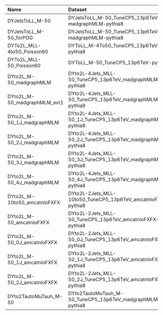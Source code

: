 | Name                         | Dataset                                                      | Summer23 Request              | Status                            |
|:-----------------------------|:-------------------------------------------------------------|:------------------------------|:----------------------------------|
| DYJetsToLL_M-50              | DYJetsToLL_M-50_TuneCP5_13p6TeV-madgraphMLM-pythia8          | NONE                          | $${\color{red}\textbf{MISSING}}$$ |
| DYJetsToLL_M-50_forPOG       | DYJetsToLL_M-50_TuneCP5_13p6TeV-madgraphMLM-pythia8          | NONE                          | $${\color{red}\textbf{MISSING}}$$ |
| DYTo2L_MLL-4to50_Poisson60   | DYToLL_M-4To50_TuneCP5_13p6TeV-pythia8                       | TSG-Run3Summer23GS-00042      | $${\color{orange}\textbf{NEW}}$$  |
| DYTo2L_MLL-50_Poisson60      | DYToLL_M-50_TuneCP5_13p6TeV-pythia8                          | TSG-Run3Summer23GS-00006      | $${\color{orange}\textbf{NEW}}$$  |
| DYto2L_M-50_madgraphMLM      | DYto2L-4Jets_MLL-50_TuneCP5_13p6TeV_madgraphMLM-pythia8      | GEN-Run3Summer23wmLHEGS-00329 | $${\color{green}\textbf{DONE}}$$  |
| DYto2L_M-50_madgraphMLM_ext1 | DYto2L-4Jets_MLL-50_TuneCP5_13p6TeV_madgraphMLM-pythia8      | GEN-Run3Summer23wmLHEGS-00329 | $${\color{green}\textbf{DONE}}$$  |
| DYto2L_M-50_1J_madgraphMLM   | DYto2L-4Jets_MLL-50_1J_TuneCP5_13p6TeV_madgraphMLM-pythia8   | GEN-Run3Summer23wmLHEGS-00322 | $${\color{green}\textbf{DONE}}$$  |
| DYto2L_M-50_2J_madgraphMLM   | DYto2L-4Jets_MLL-50_2J_TuneCP5_13p6TeV_madgraphMLM-pythia8   | GEN-Run3Summer23wmLHEGS-00323 | $${\color{green}\textbf{DONE}}$$  |
| DYto2L_M-50_3J_madgraphMLM   | DYto2L-4Jets_MLL-50_3J_TuneCP5_13p6TeV_madgraphMLM-pythia8   | GEN-Run3Summer23wmLHEGS-00324 | $${\color{green}\textbf{DONE}}$$  |
| DYto2L_M-50_4J_madgraphMLM   | DYto2L-4Jets_MLL-50_4J_TuneCP5_13p6TeV_madgraphMLM-pythia8   | GEN-Run3Summer23wmLHEGS-00325 | $${\color{green}\textbf{DONE}}$$  |
| DYto2L_M-10to50_amcatnloFXFX | DYto2L-2Jets_MLL-10to50_TuneCP5_13p6TeV_amcatnloFXFX-pythia8 | GEN-Run3Summer23wmLHEGS-00367 | $${\color{green}\textbf{DONE}}$$  |
| DYto2L_M-50_amcatnloFXFX     | DYto2L-2Jets_MLL-50_TuneCP5_13p6TeV_amcatnloFXFX-pythia8     | GEN-Run3Summer23wmLHEGS-00330 | $${\color{green}\textbf{DONE}}$$  |
| DYto2L_M-50_0J_amcatnloFXFX  | DYto2L-2Jets_MLL-50_0J_TuneCP5_13p6TeV_amcatnloFXFX-pythia8  | GEN-Run3Summer23wmLHEGS-00326 | $${\color{green}\textbf{DONE}}$$  |
| DYto2L_M-50_1J_amcatnloFXFX  | DYto2L-2Jets_MLL-50_1J_TuneCP5_13p6TeV_amcatnloFXFX-pythia8  | GEN-Run3Summer23wmLHEGS-00327 | $${\color{green}\textbf{DONE}}$$  |
| DYto2L_M-50_2J_amcatnloFXFX  | DYto2L-2Jets_MLL-50_2J_TuneCP5_13p6TeV_amcatnloFXFX-pythia8  | GEN-Run3Summer23wmLHEGS-00328 | $${\color{green}\textbf{DONE}}$$  |
| DYto2TautoMuTauh_M-50        | DYto2TautoMuTauh_M-50_TuneCP5_13p6TeV_madgraphMLM-pythia8    | TAU-Run3Summer23wmLHEGS-00001 | $${\color{green}\textbf{DONE}}$$  |